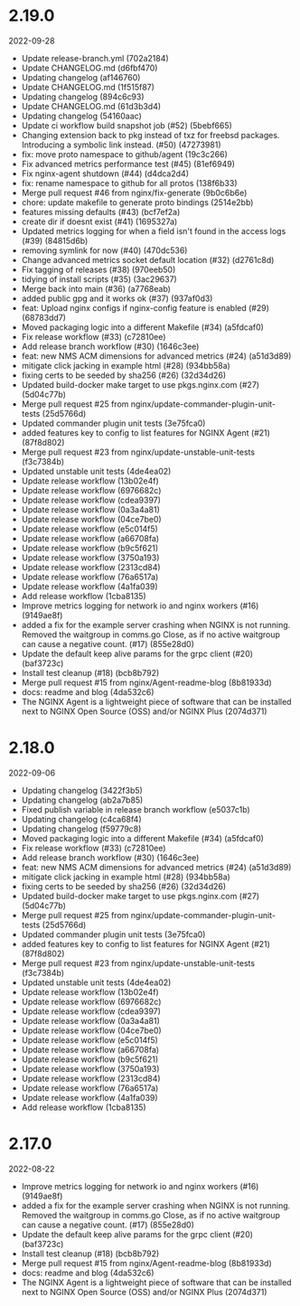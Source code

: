 
2.19.0
=============
2022-09-28

* Update release-branch.yml (702a2184)
* Update CHANGELOG.md (d6fbf470)
* Updating changelog (af146760)
* Update CHANGELOG.md (1f515f87)
* Updating changelog (894c6c93)
* Update CHANGELOG.md (61d3b3d4)
* Updating changelog (54160aac)
* Update ci workflow build snapshot job (#52) (5bebf665)
* Changing extension back to pkg instead of txz for freebsd packages. Introducing a symbolic link instead. (#50) (47273981)
* fix: move proto namespace to github/agent (19c3c266)
* Fix advanced metrics performance test (#45) (81ef6949)
* Fix nginx-agent shutdown (#44) (d4dca2d4)
* fix: rename namespace to github for all protos (138f6b33)
* Merge pull request #46 from nginx/fix-generate (9b0c6b6e)
* chore: update makefile to generate proto bindings (2514e2bb)
* features missing defaults (#43) (bcf7ef2a)
* create dir if doesnt exist (#41) (1695327a)
* Updated metrics logging for when a field isn't found in the access logs (#39) (84815d6b)
* removing symlink for now (#40) (470dc536)
* Change advanced metrics socket default location (#32) (d2761c8d)
* Fix tagging of releases (#38) (970eeb50)
* tidying of install scripts (#35) (3ac29637)
* Merge  back into main (#36) (a7768eab)
* added public gpg and it works ok (#37) (937af0d3)
* feat: Upload nginx configs if nginx-config feature is enabled (#29) (68783dd7)
* Moved packaging logic into a different Makefile (#34) (a5fdcaf0)
* Fix release workflow (#33) (c72810ee)
* Add release branch workflow (#30) (1646c3ee)
* feat: new NMS ACM dimensions for advanced metrics (#24) (a51d3d89)
* mitigate click jacking in example html (#28) (934bb58a)
* fixing certs to be seeded by sha256 (#26) (32d34d26)
* Updated build-docker make target to use pkgs.nginx.com (#27) (5d04c77b)
* Merge pull request #25 from nginx/update-commander-plugin-unit-tests (25d5766d)
* Updated commander plugin unit tests (3e75fca0)
* added features key to config to list features for NGINX Agent (#21) (87f8d802)
* Merge pull request #23 from nginx/update-unstable-unit-tests (f3c7384b)
* Updated unstable unit tests (4de4ea02)
* Update release workflow (13b02e4f)
* Update release workflow (6976682c)
* Update release workflow (cdea9397)
* Update release workflow (0a3a4a81)
* Update release workflow (04ce7be0)
* Update release workflow (e5c014f5)
* Update release workflow (a66708fa)
* Update release workflow (b9c5f621)
* Update release workflow (3750a193)
* Update release workflow (2313cd84)
* Update release workflow (76a6517a)
* Update release workflow (4a1fa039)
* Add release workflow (1cba8135)
* Improve metrics logging for network io and nginx workers (#16) (9149ae8f)
* added a fix for the example server crashing when NGINX is not running. Removed the waitgroup in comms.go Close, as if no active waitgroup can cause a negative count. (#17) (855e28d0)
* Update the default keep alive params for the grpc client (#20) (baf3723c)
* Install test cleanup (#18) (bcb8b792)
* Merge pull request #15 from nginx/Agent-readme-blog (8b81933d)
* docs: readme and blog (4da532c6)
* The NGINX Agent is a lightweight piece of software that can be installed next to NGINX Open Source (OSS) and/or NGINX Plus (2074d371)

2.18.0
=============
2022-09-06

* Updating changelog (3422f3b5)
* Updating changelog (ab2a7b85)
* Fixed publish variable in release branch workflow (e5037c1b)
* Updating changelog (c4ca68f4)
* Updating changelog (f59779c8)
* Moved packaging logic into a different Makefile (#34) (a5fdcaf0)
* Fix release workflow (#33) (c72810ee)
* Add release branch workflow (#30) (1646c3ee)
* feat: new NMS ACM dimensions for advanced metrics (#24) (a51d3d89)
* mitigate click jacking in example html (#28) (934bb58a)
* fixing certs to be seeded by sha256 (#26) (32d34d26)
* Updated build-docker make target to use pkgs.nginx.com (#27) (5d04c77b)
* Merge pull request #25 from nginx/update-commander-plugin-unit-tests (25d5766d)
* Updated commander plugin unit tests (3e75fca0)
* added features key to config to list features for NGINX Agent (#21) (87f8d802)
* Merge pull request #23 from nginx/update-unstable-unit-tests (f3c7384b)
* Updated unstable unit tests (4de4ea02)
* Update release workflow (13b02e4f)
* Update release workflow (6976682c)
* Update release workflow (cdea9397)
* Update release workflow (0a3a4a81)
* Update release workflow (04ce7be0)
* Update release workflow (e5c014f5)
* Update release workflow (a66708fa)
* Update release workflow (b9c5f621)
* Update release workflow (3750a193)
* Update release workflow (2313cd84)
* Update release workflow (76a6517a)
* Update release workflow (4a1fa039)
* Add release workflow (1cba8135)

2.17.0
=============
2022-08-22

* Improve metrics logging for network io and nginx workers (#16) (9149ae8f)
* added a fix for the example server crashing when NGINX is not running. Removed the waitgroup in comms.go Close, as if no active waitgroup can cause a negative count. (#17) (855e28d0)
* Update the default keep alive params for the grpc client (#20) (baf3723c)
* Install test cleanup (#18) (bcb8b792)
* Merge pull request #15 from nginx/Agent-readme-blog (8b81933d)
* docs: readme and blog (4da532c6)
* The NGINX Agent is a lightweight piece of software that can be installed next to NGINX Open Source (OSS) and/or NGINX Plus (2074d371)


